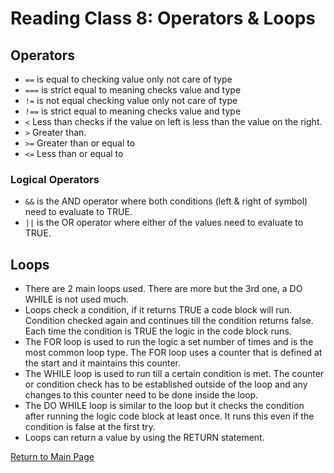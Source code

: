 # Reading Class 8: Operators & Loops

## Operators
- `==` is equal to checking value only not care of type
- `===` is strict equal to meaning checks value and type
- `!=` is not equal checking value only not care of type
- `!==` is strict equal to meaning checks value and type
- `<` Less than checks if the value on left is less than the value on the right.
- `>` Greater than.
- `>=` Greater than or equal to
- `<=` Less than or equal to

### Logical Operators
- `&&` is the AND operator where both conditions (left & right of symbol) need to evaluate to TRUE.
- `||` is the OR operator where either of the values need to evaluate to TRUE.

## Loops
- There are 2 main loops used. There are more but the 3rd one, a DO WHILE is not used much.
- Loops check a condition, if it returns TRUE a code block will run. Condition checked again and continues till the condition returns false. Each time the condition is TRUE the logic in the code block runs.
- The FOR loop is used to run the logic a set number of times and is the most common loop type. The FOR loop uses a counter that is defined at the start and it maintains this counter.
- The WHILE loop is used to run till a certain condition is met. The counter or condition check has to be established outside of the loop and any changes to this counter need to be done inside the loop.
- The DO WHILE loop is similar to the loop but it checks the condition after running the logic code block at least once. It runs this even if the condition is false at the first try.
- Loops can return a value by using the RETURN statement.

[Return to Main Page](README.md)
